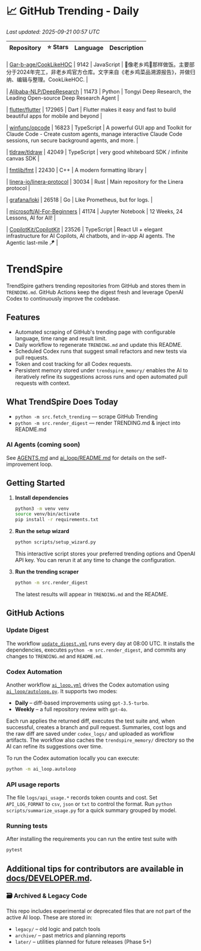 <!-- TRENDING_START -->
# 📈 GitHub Trending - Daily

_Last updated: 2025-09-21 00:57 UTC_

| Repository | ⭐ Stars | Language | Description |
|------------|--------:|----------|-------------|

| [Gar-b-age/CookLikeHOC](https://github.com/Gar-b-age/CookLikeHOC) | 9142 | JavaScript | 🥢像老乡鸡🐔那样做饭。主要部分于2024年完工，非老乡鸡官方仓库。文字来自《老乡鸡菜品溯源报告》，并做归纳、编辑与整理。CookLikeHOC. |

| [Alibaba-NLP/DeepResearch](https://github.com/Alibaba-NLP/DeepResearch) | 11473 | Python | Tongyi Deep Research, the Leading Open-source Deep Research Agent |

| [flutter/flutter](https://github.com/flutter/flutter) | 172965 | Dart | Flutter makes it easy and fast to build beautiful apps for mobile and beyond |

| [winfunc/opcode](https://github.com/winfunc/opcode) | 16823 | TypeScript | A powerful GUI app and Toolkit for Claude Code - Create custom agents, manage interactive Claude Code sessions, run secure background agents, and more. |

| [tldraw/tldraw](https://github.com/tldraw/tldraw) | 42049 | TypeScript | very good whiteboard SDK / infinite canvas SDK |

| [fmtlib/fmt](https://github.com/fmtlib/fmt) | 22430 | C++ | A modern formatting library |

| [linera-io/linera-protocol](https://github.com/linera-io/linera-protocol) | 30034 | Rust | Main repository for the Linera protocol |

| [grafana/loki](https://github.com/grafana/loki) | 26518 | Go | Like Prometheus, but for logs. |

| [microsoft/AI-For-Beginners](https://github.com/microsoft/AI-For-Beginners) | 41174 | Jupyter Notebook | 12 Weeks, 24 Lessons, AI for All! |

| [CopilotKit/CopilotKit](https://github.com/CopilotKit/CopilotKit) | 23526 | TypeScript | React UI + elegant infrastructure for AI Copilots, AI chatbots, and in-app AI agents. The Agentic last-mile 🪁 |
<!-- TRENDING_END -->

# TrendSpire

TrendSpire gathers trending repositories from GitHub and stores them in `TRENDING.md`. GitHub Actions keep the digest fresh and leverage OpenAI Codex to continuously improve the codebase.

## Features

- Automated scraping of GitHub's trending page with configurable language, time range and result limit.
- Daily workflow to regenerate `TRENDING.md` and update this README.
- Scheduled Codex runs that suggest small refactors and new tests via pull requests.
- Token and cost tracking for all Codex requests.
- Persistent memory stored under `trendspire_memory/` enables the AI to
  iteratively refine its suggestions across runs and open automated pull
  requests with context.

## What TrendSpire Does Today

- `python -m src.fetch_trending` — scrape GitHub Trending
- `python -m src.render_digest` — render TRENDING.md & inject into README.md

### AI Agents (coming soon)
See [AGENTS.md](./AGENTS.md) and [ai_loop/README.md](./ai_loop/README.md) for details on the self-improvement loop.

## Getting Started

1. **Install dependencies**
   ```bash
   python3 -m venv venv
   source venv/bin/activate
   pip install -r requirements.txt
   ```

2. **Run the setup wizard**
   ```bash
   python scripts/setup_wizard.py
   ```
   This interactive script stores your preferred trending options and OpenAI API key.
   You can rerun it at any time to change the configuration.

3. **Run the trending scraper**
   ```bash
   python -m src.render_digest
   ```
   The latest results will appear in `TRENDING.md` and the README.


## GitHub Actions

### Update Digest

The workflow [`update_digest.yml`](.github/workflows/update_digest.yml) runs every day at 08:00 UTC. It installs the dependencies, executes `python -m src.render_digest`, and commits any changes to `TRENDING.md` and `README.md`.

### Codex Automation

Another workflow [`ai_loop.yml`](.github/workflows/ai_loop.yml) drives the Codex automation using [`ai_loop/autoloop.py`](ai_loop/autoloop.py). It supports two modes:

- **Daily** – diff-based improvements using `gpt-3.5-turbo`.
- **Weekly** – a full repository review with `gpt-4o`.

Each run applies the returned diff, executes the test suite and, when successful, creates a branch and pull request. Summaries, cost logs and the raw diff are saved under `codex_logs/` and uploaded as workflow artifacts. The workflow also caches the `trendspire_memory/` directory so the AI can refine its suggestions over time.

To run the Codex automation locally you can execute:

```bash
python -m ai_loop.autoloop
```

### API usage reports

The file `logs/api_usage.*` records token counts and cost. Set `API_LOG_FORMAT`
to `csv`, `json` or `txt` to control the format. Run `python
scripts/summarize_usage.py` for a quick summary grouped by model.

### Running tests

After installing the requirements you can run the entire test suite with

```bash
pytest
```

Additional tips for contributors are available in
[docs/DEVELOPER.md](docs/DEVELOPER.md).
---

### 🗃 Archived & Legacy Code

This repo includes experimental or deprecated files that are not part of the active AI loop. These are stored in:

- `legacy/` – old logic and patch tools
- `archive/` – past metrics and planning reports
- `later/` – utilities planned for future releases (Phase 5+)
